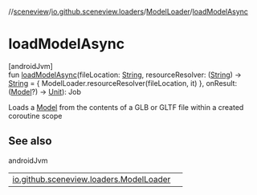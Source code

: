 //[sceneview](../../../index.md)/[io.github.sceneview.loaders](../index.md)/[ModelLoader](index.md)/[loadModelAsync](load-model-async.md)

# loadModelAsync

[androidJvm]\
fun [loadModelAsync](load-model-async.md)(fileLocation: [String](https://kotlinlang.org/api/latest/jvm/stdlib/kotlin/-string/index.html), resourceResolver: ([String](https://kotlinlang.org/api/latest/jvm/stdlib/kotlin/-string/index.html)) -&gt; [String](https://kotlinlang.org/api/latest/jvm/stdlib/kotlin/-string/index.html) = { ModelLoader.resourceResolver(fileLocation, it) }, onResult: ([Model](../../io.github.sceneview.model/index.md#1227607086%2FClasslikes%2F-1571379623)?) -&gt; [Unit](https://kotlinlang.org/api/latest/jvm/stdlib/kotlin/-unit/index.html)): Job

Loads a [Model](../../io.github.sceneview.model/index.md#1227607086%2FClasslikes%2F-1571379623) from the contents of a GLB or GLTF file within a created coroutine scope

## See also

androidJvm

| | |
|---|---|
| [io.github.sceneview.loaders.ModelLoader](load-model.md) |  |
